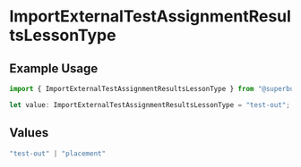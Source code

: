 # ImportExternalTestAssignmentResultsLessonType

## Example Usage

```typescript
import { ImportExternalTestAssignmentResultsLessonType } from "@superbuilders/powerpath/models/operations";

let value: ImportExternalTestAssignmentResultsLessonType = "test-out";
```

## Values

```typescript
"test-out" | "placement"
```